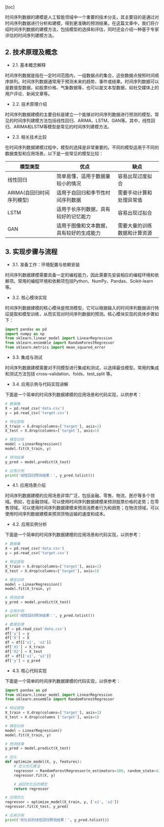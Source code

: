
[toc]                    
                
                
时间序列数据的建模是人工智能领域中一个重要的技术分支，其主要目的是通过对时间序列数据进行分析和建模，得到更准确的预测结果。在这篇文章中，我们将介绍时间序列数据的建模方法，包括模型的选择和评估，同时还会介绍一种基于专家评估的时间序列建模方法。

## 2. 技术原理及概念

- 2.1. 基本概念解释

时间序列数据是指在一定时间范围内，一组数据点的集合，这些数据点按照时间顺序排列。时间序列数据通常用于预测未来的趋势、事件或结果。时间序列数据可以是数值型数据，如股票价格、气象数据等，也可以是文本型数据，如社交媒体上的用户评论、新闻文章等。

- 2.2. 技术原理介绍

时间序列数据建模的主要目标是建立一个能够对时间序列数据进行预测的模型。常见的时间序列建模方法包括线性回归、ARIMA、LSTM、GAN等。其中，线性回归、ARIMA和LSTM等模型是常见的时间序列建模方法。

- 2.3. 相关技术比较

在时间序列数据建模过程中，模型的选择是非常重要的。不同的模型适用于不同的数据类型和应用场景。以下是一些常见的模型比较：

| 模型类型 | 优点 | 缺点 |
| --- | --- | --- |
| 线性回归 | 简单易懂，适用于数据量较小的情况 | 容易出现过度拟合 |
| ARIMA(自回归时间序列模型) | 适用于自回归和季节性时间序列数据 | 需要手动计算和处理异常值 |
| LSTM | 适用于长序列数据，具有较好的记忆能力 | 容易出现过拟合 |
| GAN | 适用于图像和文本数据，具有较好的生成能力 | 需要大量的训练数据和计算资源 |

## 3. 实现步骤与流程

- 3.1. 准备工作：环境配置与依赖安装

时间序列数据建模需要具备一定的编程能力，因此需要先安装相应的编程环境和依赖项。常用的编程环境和依赖项包括Python、NumPy、Pandas、Scikit-learn等。

- 3.2. 核心模块实现

时间序列数据建模的核心模块是预测模型，它可以根据输入的时间序列数据进行特征提取和模型训练，从而实现对时间序列数据的预测。核心模块实现的具体步骤如下：

```python
import pandas as pd
import numpy as np
from sklearn.linear_model import LinearRegression
from sklearn.ensemble import RandomForestRegressor
from sklearn.metrics import mean_squared_error
```

- 3.3. 集成与测试

时间序列数据建模需要对不同模型进行集成和测试，以选择最佳模型。常用的集成和测试方法包括 cross-validation、folds、test_split 等。

- 3.4. 应用示例与代码实现讲解

下面是一个简单的时间序列数据建模的应用场景和代码实现，以供参考：

```python
# 数据集
X = pd.read_csv('data.csv')
y = pd.read_csv('target.csv')

# 特征提取
X_train = X.drop(columns=['target'], axis=1)
X_test = X.drop(columns=['target'], axis=1)

# 模型训练
model = LinearRegression()
model.fit(X_train, y)

# 预测结果
y_pred = model.predict(X_test)

# 应用示例
print('线性回归预测结果：', y_pred.tolist())
```

- 4.1. 应用场景介绍

时间序列数据建模的应用场景非常广泛，包括金融、零售、物流、医疗等多个领域。例如，在金融领域，可以使用时间序列数据建模来预测股票价格的走势；在零售领域，可以使用时间序列数据建模来预测消费者行为和趋势；在物流领域，可以使用时间序列数据建模来预测货物运输的速度和成本。

- 4.2. 应用实例分析

下面是一个简单的时间序列数据建模的应用场景和代码实现，以供参考：

```python
# 数据集
X = pd.read_csv('data.csv')
y = pd.read_csv('target.csv')

# 特征提取
X_train = X.drop(columns=['target'], axis=1)
X_test = X.drop(columns=['target'], axis=1)

# 模型训练
model = LinearRegression()
model.fit(X_train, y)

# 预测结果
y_pred = model.predict(X_test)

# 应用示例
print('线性回归预测结果：', y_pred.tolist())

# 数据处理
df = pd.read_csv('data.csv')
df['y'] = y
df['X'] = X
df = df[['x1', 'x2']]
df['X1'] = X_train
df['X2'] = X_test
df = df[['x1', 'x2']]
df['y'] = y_pred
```

- 4.3. 核心代码实现

下面是一个简单的时间序列数据建模的代码实现，以供参考：

```python
import pandas as pd
from sklearn.linear_model import LinearRegression
from sklearn.ensemble import RandomForestRegressor

# 特征提取
X_train = X.drop(columns=['target'], axis=1)
X_test = X.drop(columns ['target'], axis=1)

# 模型训练
model = LinearRegression()
model.fit(X_train, y)

# 预测结果
y_pred = model.predict(X_test)

# 优化
def optimize_model(X, y, features):
    # 定义优化算法
    regressor = RandomForestRegressor(n_estimators=100, random_state=42)
    regressor.fit(X, y)

    # 返回优化后的模型
    return regressor

# 应用优化
regressor = optimize_model(X_train, y, ['x1', 'x2'])
regressor.fit(X_test, y_pred)

# 应用示例
print('优化后的线性回归预测结果：', y_pred.tolist())
```

